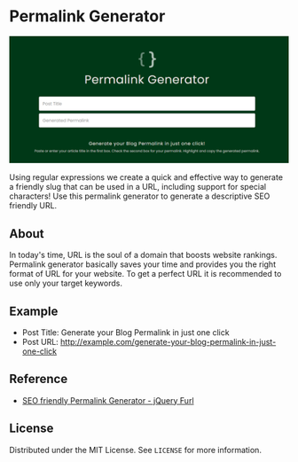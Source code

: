 # Permalink Generator
<p align="center"><img src="https://github.com/buddhirangana/permalink-generator/blob/b6d33cb19e80d26aa44c4140ec3072fc2b9d2b21/demo.PNG"></p>

Using regular expressions we create a quick and effective way to generate a friendly slug that can be used in a URL, including support for special characters! Use this permalink generator to generate a descriptive SEO friendly URL.

## About
In today's time, URL is the soul of a domain that boosts website rankings. Permalink generator basically saves your time and provides you the right format of URL for your website. To get a perfect URL it is recommended to use only your target keywords.

## Example
* Post Title: Generate your Blog Permalink in just one click
* Post URL: http://example.com/generate-your-blog-permalink-in-just-one-click

## Reference
* [SEO friendly Permalink Generator - jQuery Furl](https://www.jqueryscript.net/other/seo-permalink-furl.html)

## License
Distributed under the MIT License. See `LICENSE` for more information.
